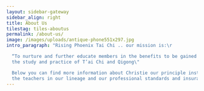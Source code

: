 ```yaml
---
layout: sidebar-gateway
sidebar_align: right
title: About Us
tilestag: tiles-aboutus
permalink: /about-us/
image: /images/uploads/antique-phone551x297.jpg
intro_paragraph: "Rising Phoenix Tai Chi .. our mission is:\r

  “To nurture and further educate members in the benefits to be gained from
  the study and practice of T’ai Chi and Qigong\"

  Below you can find more information about Christie our principle instructor,
  the teachers in our lineage and our professional standards and insurance.\r"
---
```

